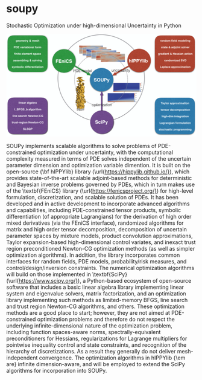 # soupy
Stochastic Optimization under high-dimensional Uncertainty in Python

![Alt text](SOUPyFramework.png?raw=true "Title")

SOUPy implements scalable algorithms to solve problems of PDE-constrained optimization under uncertainty, with the computational complexity measured in terms of PDE solves independent of the uncertain parameter dimension and optimization variable dimention. It is built on the open-source {\bf hIPPYlib}
library 
(\url{https://hippylib.github.io/}), which provides state-of-the-art
scalable adjoint-based methods for deterministic and Bayesian inverse
problems governed by PDEs, which in turn makes use of the
\textbf{FEniCS} library (\url{https://fenicsproject.org/}) for
high-level formulation, discretization, and scalable solution of
PDEs. It has been developed and in active development to
incorporate advanced algorithms and capabilities, including PDE-constrained tensor products,
symbolic differentiation (of appropriate Lagrangians) for the
derivation of high order mixed derivatives (via the FEniCS interface),
randomized algorithms for matrix and high order tensor decomposition,
decomposition of uncertain parameter spaces by mixture models,
product convolution approximations, Taylor expansion-based
high-dimensional control variates, and inexact trust region
preconditioned Newton-CG optimization methods (as well as simpler
optimization algorithms). In addition, the library incorporates
common interfaces for random fields, PDE models, probability/risk
measures, and control/design/inversion constraints. The numerical
optimization algorithms will build on those implemented
in \textbf{SciPy} (\url{https://www.scipy.org/}), a Python-based
ecosystem of open-source software that includes a basic linear algebra
library implementing linear system and eigenvalue solvers, matrix
factorization, and an optimization library implementing such methods
as limited-memory BFGS, line search and trust region Newton-CG
algorithms, and others. These optimization methods are a good place to
start; however, they are not aimed at PDE-constrained optimization
problems and therefore do not respect the underlying
infinite-dimensional nature of the optimization problem, including
function spaces-aware norms, spectrally-equivalent preconditioners for
Hessians, regularizations for Lagrange multipliers for pointwise
inequality control and state constraints, and recognition of the
hierarchy of discretizations. As a result they generally do not
deliver mesh-independent convergence. The optimization algorithms in
hIPPYlib {\em are} infinite dimension-aware, and will be employed to
extend the SciPy algorithms for incorporation into SOUPy.
